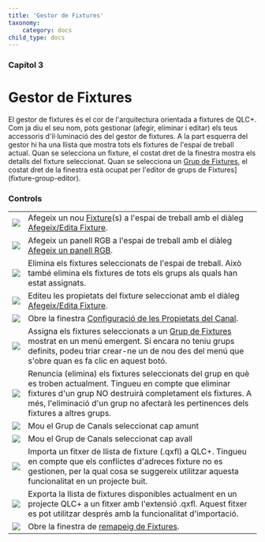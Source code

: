 ```yaml
---
title: 'Gestor de Fixtures'
taxonomy:
    category: docs
child_type: docs
---
```


### Capítol 3

# Gestor de Fixtures
El gestor de fixtures és el cor de l'arquitectura orientada a fixtures de QLC+. Com ja diu el seu nom, pots gestionar (afegir, eliminar i editar) els teus accessoris d'il·luminació des del gestor de fixtures. A la part esquerra del gestor hi ha una llista que mostra tots els fixtures de l'espai de treball actual. Quan se selecciona un fixture, el costat dret de la finestra mostra els detalls del fixture seleccionat. Quan se selecciona un [Grup de Fixtures](/basics/glossary-and-concepts#grup-de-fixtures), el costat dret de la finestra està ocupat per l'editor de grups de Fixtures](fixture-group-editor).

### Controls

|     |     |
| --- | --- |
| ![](/basics/edit_add.png) | Afegeix un nou [Fixture](/basics/glossary-and-concepts#fixtures)(s) a l'espai de treball amb el diàleg [Afegeix/Edita Fixture](add-edit-fixtures). |
| ![](/basics/rgbpanel.png) | Afegeix un panell RGB a l'espai de treball amb el diàleg [Afegeix un panell RGB](add-rgb-panel). |
| ![](/basics/edit_remove.png) | Elimina els fixtures seleccionats de l'espai de treball. Això també elimina els fixtures de tots els grups als quals han estat assignats. |
| ![](/basics/configure.png) | Editeu les propietats del fixture seleccionat amb el diàleg [Afegeix/Edita Fixture](add-edit-fixtures). |
| ![](/basics/fade.png) | Obre la finestra [Configuració de les Propietats del Canal](channel-properties). |
| ![](/basics/group.png) | Assigna els fixtures seleccionats a un  [Grup de Fixtures](/basics/glossary-and-concepts#grup-de-fixtures) mostrat en un menú emergent. Si encara no teniu grups definits, podeu triar crear-ne un de nou des del menú que s'obre quan es fa clic en aquest botó. |
| ![](/basics/ungroup.png) | Renuncia (elimina) els fixtures seleccionats del grup en què es troben actualment. Tingueu en compte que eliminar fixtures d'un grup NO destruirà completament els fixtures. A més, l'eliminació d'un grup no afectarà les pertinences dels fixtures a altres grups. |
| ![](/basics/up.png) | Mou el Grup de Canals seleccionat cap amunt |
| ![](/basics/down.png) | Mou el Grup de Canals seleccionat cap avall |
| ![](/basics/fileimport.png) | Importa un fitxer de llista de fixture (.qxfl) a QLC+. Tingueu en compte que els conflictes d'adreces fixture no es gestionen, per la qual cosa se suggereix utilitzar aquesta funcionalitat en un projecte buit. |
| ![](/basics/fileexport.png) | Exporta la llista de fixtures disponibles actualment en un projecte QLC+ a un fitxer amb l'extensió .qxfl. Aquest fitxer es pot utilitzar després amb la funcionalitat d'importació. |
| ![](/basics/remap.png) | Obre la finestra de [remapeig de Fixtures](fixture-remapping). |
